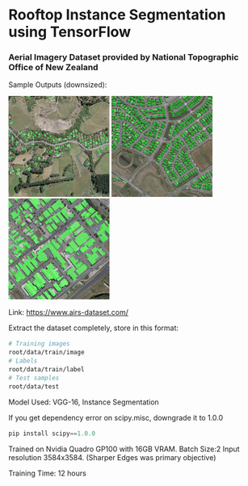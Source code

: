 # Rooftop Instance Segmentation using TensorFlow
### Aerial Imagery Dataset provided by National Topographic Office of New Zealand

Sample Outputs (downsized):

<img src="sample_out(0).png" alt="Result" width="200"> <img src="sample_out(1).png" alt="Result" width="200"/>
<img src="sample_out(2).png" alt="Result" width="200"/>

Link: https://www.airs-dataset.com/

Extract the dataset completely, store in this format:

```bash
# Training images
root/data/train/image
# Labels
root/data/train/label
# Test samples
root/data/test
```

Model Used: VGG-16, Instance Segmentation

If you get dependency error on scipy.misc, downgrade it to 1.0.0

```python
pip install scipy==1.0.0
```

Trained on Nvidia Quadro GP100 with 16GB VRAM. Batch Size:2 Input resolution 3584x3584. (Sharper Edges was primary objective)

Training Time: 12 hours


